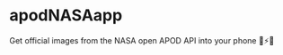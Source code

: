 # apodNASAapp

Get official images from the NASA open APOD API into your phone :satellite::zap::iphone: 
